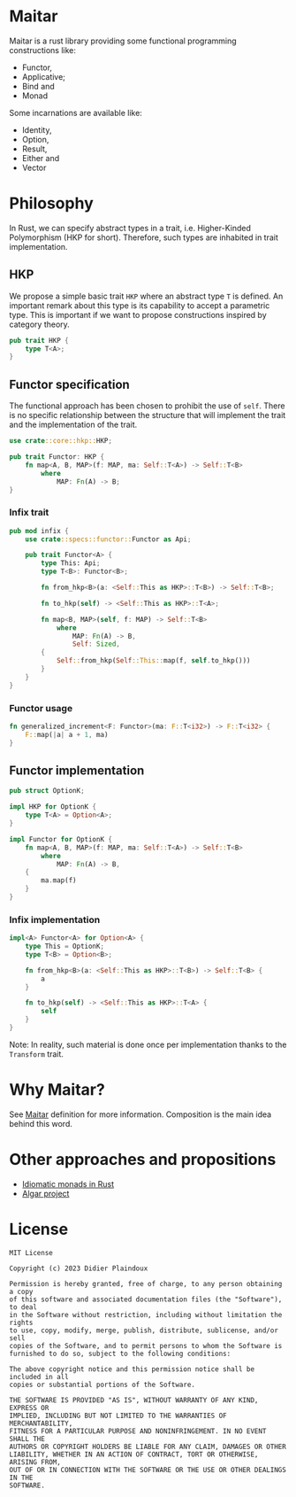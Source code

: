 # Maitar

Maitar is a rust library providing some functional programming constructions 
like:
- Functor,
- Applicative;
- Bind and
- Monad

Some incarnations are available like:
- Identity,
- Option,
- Result,
- Either and
- Vector

# Philosophy

In Rust, we can specify abstract types in a trait, i.e. Higher-Kinded Polymorphism
(HKP for short). Therefore, such types are inhabited in trait implementation.

## HKP

We propose a simple basic trait `HKP` where an abstract type `T` is defined.
An important remark about this type is its capability to accept a parametric type.
This is important if we want to propose constructions inspired by category theory.

```rust
pub trait HKP {
    type T<A>;
}
```

## Functor specification

The functional approach has been chosen to prohibit the use of `self`.
There is no specific relationship between the structure that will implement
the trait and the implementation of the trait.



```rust
use crate::core::hkp::HKP;

pub trait Functor: HKP {
    fn map<A, B, MAP>(f: MAP, ma: Self::T<A>) -> Self::T<B>
        where
            MAP: Fn(A) -> B;
}
```

### Infix trait

```rust
pub mod infix {
    use crate::specs::functor::Functor as Api;

    pub trait Functor<A> {
        type This: Api;
        type T<B>: Functor<B>;

        fn from_hkp<B>(a: <Self::This as HKP>::T<B>) -> Self::T<B>;

        fn to_hkp(self) -> <Self::This as HKP>::T<A>;

        fn map<B, MAP>(self, f: MAP) -> Self::T<B>
            where
                MAP: Fn(A) -> B,
                Self: Sized,
        {
            Self::from_hkp(Self::This::map(f, self.to_hkp()))
        }
    }
}
```

### Functor usage

```rust
fn generalized_increment<F: Functor>(ma: F::T<i32>) -> F::T<i32> {
    F::map(|a| a + 1, ma)
}
```

## Functor implementation

```rust
pub struct OptionK;

impl HKP for OptionK {
    type T<A> = Option<A>;
}

impl Functor for OptionK {
    fn map<A, B, MAP>(f: MAP, ma: Self::T<A>) -> Self::T<B>
        where
            MAP: Fn(A) -> B,
    {
        ma.map(f)
    }
}
```

### Infix implementation

```rust
impl<A> Functor<A> for Option<A> {
    type This = OptionK;
    type T<B> = Option<B>;

    fn from_hkp<B>(a: <Self::This as HKP>::T<B>) -> Self::T<B> {
        a
    }

    fn to_hkp(self) -> <Self::This as HKP>::T<A> {
        self
    }
}
```

Note: In reality, such material is done once per implementation thanks to the `Transform` trait.

# Why Maitar?

See [Maitar](https://www.elfdict.com/w/maitar?include_old=1) definition for more information. Composition is the main
idea behind this word.

# Other approaches and propositions

- [Idiomatic monads in Rust](https://varkor.github.io/blog/2019/03/28/idiomatic-monads-in-rust.html)
- [Algar project](https://github.com/cando/Algar)

# License 

```
MIT License

Copyright (c) 2023 Didier Plaindoux

Permission is hereby granted, free of charge, to any person obtaining a copy
of this software and associated documentation files (the "Software"), to deal
in the Software without restriction, including without limitation the rights
to use, copy, modify, merge, publish, distribute, sublicense, and/or sell
copies of the Software, and to permit persons to whom the Software is
furnished to do so, subject to the following conditions:

The above copyright notice and this permission notice shall be included in all
copies or substantial portions of the Software.

THE SOFTWARE IS PROVIDED "AS IS", WITHOUT WARRANTY OF ANY KIND, EXPRESS OR
IMPLIED, INCLUDING BUT NOT LIMITED TO THE WARRANTIES OF MERCHANTABILITY,
FITNESS FOR A PARTICULAR PURPOSE AND NONINFRINGEMENT. IN NO EVENT SHALL THE
AUTHORS OR COPYRIGHT HOLDERS BE LIABLE FOR ANY CLAIM, DAMAGES OR OTHER
LIABILITY, WHETHER IN AN ACTION OF CONTRACT, TORT OR OTHERWISE, ARISING FROM,
OUT OF OR IN CONNECTION WITH THE SOFTWARE OR THE USE OR OTHER DEALINGS IN THE
SOFTWARE.
```
